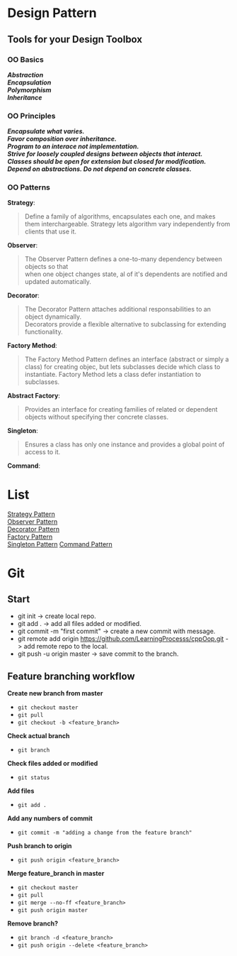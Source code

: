 # Design Pattern

## Tools for your Design Toolbox

### OO Basics

_**Abstraction**_  
_**Encapsulation**_  
_**Polymorphism**_  
_**Inheritance**_  

### OO Principles

_**Encapsulate what varies.**_  
_**Favor composition over inheritance.**_  
_**Program to an interace not implementation.**_  
_**Strive for loosely coupled designs between objects that interact.**_  
_**Classes should be open for extension but closed for modification.**_  
_**Depend on abstractions. Do not depend on concrete classes.**_

### OO Patterns

**Strategy**:  
>Define a family of algorithms, encapsulates each one, and makes them interchargeable. Strategy lets algorithm vary independently from clients that use it.  

**Observer**:  
>The Observer Pattern defines a one-to-many dependency between objects so that  
when one object changes state, al of it's dependents are notified and updated automatically.  

**Decorator**:  
>The Decorator Pattern attaches additional responsabilities to an object dynamically.  
Decorators provide a flexible alternative to subclassing for extending functionality.  

**Factory Method**:
>The Factory Method Pattern defines an interface (abstract or simply a class) for creating objec, but lets subclasses decide which class to instantiate. Factory Method lets a class defer instantiation to subclasses.

**Abstract Factory**:
>Provides an interface for creating families of related or dependent objects without specifying ther concrete classes.

**Singleton**:
>Ensures a class has only one instance and provides a global point of access to it.

**Command**:
>

# List

[Strategy Pattern](src/strategy_pattern/README.md)  
[Observer Pattern](src/observer_pattern/README.md)  
[Decorator Pattern](src/decorator_pattern/README.md)  
[Factory Pattern](src/factory_pattern/README.md)  
[Singleton Pattern](src/singleton_pattern/README.md)
[Command Pattern](src/command_pattern/README.md)

# Git

## Start

- git init -> create local repo.  
- git add . -> add all files added or modified.  
- git commit -m "first commit" -> create a new commit with message.  
- git remote add origin https://github.com/LearningProcesss/cppOop.git -> add remote repo to the local.  
- git push -u origin master -> save commit to the branch.  

## Feature branching workflow

**Create new branch from master** 

- `git checkout master`
- `git pull`
- `git checkout -b <feature_branch>`

**Check actual branch** 

- `git branch`

**Check files added or modified** 

- `git status`

**Add files** 

- `git add .`

**Add any numbers of commit**

- `git commit -m "adding a change from the feature branch"`

**Push branch to origin**

- `git push origin <feature_branch>`

**Merge feature_branch in master**

- `git checkout master`
- `git pull`
- `git merge --no-ff <feature_branch>`
- `git push origin master`

**Remove branch?**

- `git branch -d <feature_branch>`
- `git push origin --delete <feature_branch>`